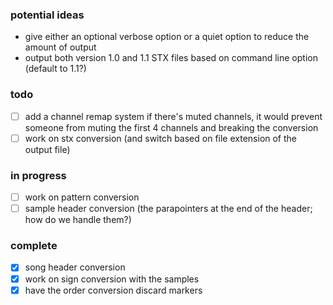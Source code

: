 ### potential ideas

- give either an optional verbose option or a quiet option to reduce the amount of output
- output both version 1.0 and 1.1 STX files based on command line option (default to 1.1?)


### todo

- [ ] add a channel remap system if there's muted channels, it would prevent someone from muting the first 4 channels and breaking the conversion
- [ ] work on stx conversion (and switch based on file extension of the output file)

### in progress

- [ ] work on pattern conversion
- [ ] sample header conversion (the parapointers at the end of the header; how do we handle them?)

### complete

- [x] song header conversion
- [x] work on sign conversion with the samples
- [x] have the order conversion discard markers